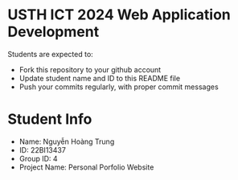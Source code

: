 USTH ICT 2024 Web Application Development
=====================================================

Students are expected to:

* Fork this repository to your github account
* Update student name and ID to this README file
* Push your commits regularly, with proper commit messages

Student Info
=======================

* Name: Nguyễn Hoàng Trung
* ID: 22BI13437
* Group ID: 4
* Project Name: Personal Porfolio Website
